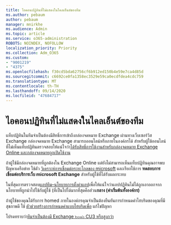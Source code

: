 ```yaml
---
title: ไอคอนปฏิทินที่ไม่แสดงในไคลเอ็นต์ของทีม
ms.author: pebaum
author: pebaum
manager: mnirkhe
ms.audience: Admin
ms.topic: article
ms.service: o365-administration
ROBOTS: NOINDEX, NOFOLLOW
localization_priority: Priority
ms.collection: Adm_O365
ms.custom:
- "9001219"
- "4375"
ms.openlocfilehash: f30cd5bda62756cf6b912ed150b4e59e7ca4d85d
ms.sourcegitcommit: c6692ce0fa1358ec3529e59ca0ecdfdea4cdc759
ms.translationtype: MT
ms.contentlocale: th-TH
ms.lasthandoff: 09/14/2020
ms.locfileid: "47684717"
---
```

# <a name="calendar-icon-not-showing-in-teams-client"></a>ไอคอนปฏิทินที่ไม่แสดงในไคลเอ็นต์ของทีม

แท็บปฏิทินในทีมจำเป็นต้องมีสิทธิ์การเข้าถึงกล่องจดหมาย Exchange ผ่านทางเว็บเซอร์วิส Exchange กล่องจดหมาย Exchange สามารถออนไลน์หรือภายในองค์กรได้ สำหรับผู้ใช้ออนไลน์ที่ไม่เห็นแท็บปฏิทินตรวจสอบให้แน่ใจว่า[ได้รับสิทธิ์การใช้งานสำหรับกล่องจดหมาย Exchange Online และกล่องจดหมายถูกเปิดใช้งาน](https://docs.microsoft.com/exchange/recipients-in-exchange-online/create-user-mailboxes)

ถ้าผู้ใช้มีกล่องจดหมายที่ถูกต้องใน Exchange Online แต่ยังไม่สามารถเห็นแท็บปฏิทินคุณอาจพบปัญหาเครือข่าย ใช้ตัว [วิเคราะห์การเชื่อมต่อระยะไกลของ microsoft](https://testconnectivity.microsoft.com/) และเรียกใช้การ **ทดสอบการเชื่อมต่อบริการเว็บ microsoft Exchange** สำหรับผู้ใช้ที่ได้รับผลกระทบ

ในที่สุดการตรวจสอบ[แอปทีม–นโยบายการตั้งค่าแอป](https://admin.teams.microsoft.com/policies/app-setup)เพื่อให้แน่ใจว่าแอปปฏิทินไม่ได้ถูกเอาออกจากนโยบายที่ถูกนำไปใช้กับผู้ใช้ (ที่เป็นไปได้มากที่สุดคือส่วน**กลาง (ค่าเริ่มต้นทั้งองค์กร)**

ถ้าผู้ใช้ของคุณได้รับการ homed ภายในองค์กรคุณจำเป็นต้องยืนยันการกำหนดค่าไฮบริดของคุณที่มีสุขภาพดี ใช้ [ตัวช่วยสร้างการกำหนดค่าแบบไฮบริดเพื่อ](https://docs.microsoft.com/exchange/hybrid-deployment/hybrid-agent) แก้ไขปัญหา

โปรดทราบว่า[ทีมจำเป็นต้องมี Exchange ๒๐๑๖ CU3 หรือสูงกว่า](https://docs.microsoft.com/microsoftteams/exchange-teams-interact)
